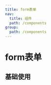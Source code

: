 ```yaml
---
title: form表单
nav:
  title: 组件
  path: /components
group:
  path: /components
---
```


# form表单

## 基础使用
<!-- 注意，这里不能使用js后缀文件 -->

<code src="./demos/index.jsx" />

<API src="./index.tsx" id="Form"></API> 


